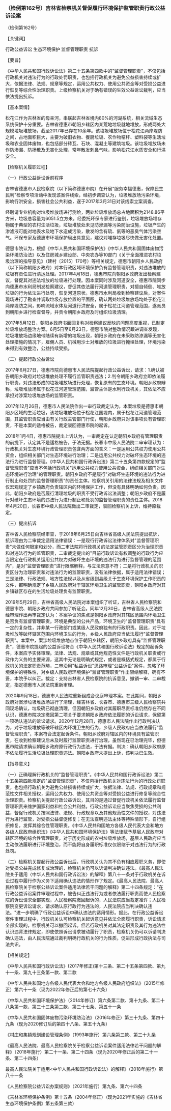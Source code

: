 ### （检例第162号）吉林省检察机关督促履行环境保护监管职责行政公益诉讼案
（检例第162号）

【关键词】

行政公益诉讼 生态环境保护 监督管理职责 抗诉

【要旨】

《中华人民共和国行政诉讼法》第二十五条第四款中的"监督管理职责"，不仅包括行政机关对违法行为的行政处罚职责，也包括行政机关为避免公益损害持续或扩大，依据法律、法规、规章等规定，运用公共权力、使用公共资金等对受损公益进行恢复等综合性治理职责。上级检察机关对于确有错误的生效公益诉讼裁判，应当依法提出抗诉。

【基本案情】

松花江作为吉林省的母亲河，串联起吉林省境内80%的河湖系统，相关流域生态系统保护十分重要。吉林省德惠市朝阳乡辖区内某荒地垃圾就地堆放，形成两处大规模垃圾堆放场，截至2017年已存在10余年。该垃圾堆放场位于松花江两岸堤防之间，占地面积巨大，主要为破旧衣物、餐厨垃圾、农作物秸秆、塑料袋等生活垃圾和农业固体废物，也包括部分砖瓦、石块、混凝土等建筑垃圾。该垃圾堆放场未作防渗漏、防扬散及无害化处理，常年散发刺鼻气味，影响松花江水质安全和行洪安全。

【检察机关履职过程】

（一）行政公益诉讼诉前程序

吉林省德惠市人民检察院（以下简称德惠市院）在开展"服务幸福德惠，保障民生民利"检察专项活动中发现该案件线索，经初步调查认为，垃圾堆放场污染环境，影响行洪安全，损害社会公共利益，遂于2017年3月31日对该线索立案调查。

经聘请专业机构对垃圾堆放场进行测绘，两处垃圾堆放场总占地面积为2148.86平方米，垃圾总容量为6051.5立方米。经委托环保专家进行鉴别，垃圾堆放场堆存物属于典型的农村生活垃圾，垃圾堆放处未见防渗漏等污染防治设施，垃圾产生的渗滤液可能对地表水及地下水造成污染，散发的含有硫、氨等的恶臭气体污染空气。环保专家及德惠市环境保护局出具意见，建议对堆存垃圾尽快做无害化处置。

德惠市院认为，根据《中华人民共和国环境保护法》《中华人民共和国固体废物污染环境防治法》以及住房城乡建设部、中央农办等10部门《关于全面推进农村垃圾治理的指导意见》（建村〔2015〕170号）等相关规定，德惠市朝阳乡人民政府（以下简称朝阳乡政府）对本行政区域环境保护负有监督管理职责，对违法堆放的垃圾有责任进行清运处理。2017年4月18日，德惠市院向朝阳乡政府发出检察建议，督促其对违法堆放的垃圾进行处理。因本案同时涉及河道安全，德惠市院同步向德惠市水利局制发检察建议，督促其依法履行河道管理职责，对擅自倾倒、堆放垃圾的行为依法进行处罚，恢复河道原状。德惠市水利局收到检察建议后，对案件现场进行了勘查并调取垃圾存放位置的平面图，确认两处垃圾堆放场均处于松花江两岸堤防之间，影响流域水体及河道行洪安全，属于松花江河道管理范围，遂派员到朝阳乡进行检查督导，并责令朝阳乡政府及时组织垃圾清理。

2017年5月12日，朝阳乡政府书面回复称对检察建议反映的问题高度重视，已制定垃圾堆放场整治方案。6月5日至6月23日，德惠市院对整改情况跟进调查发现，垃圾堆放场边缘地带陆续有新增的垃圾出现，朝阳乡政府在未采取防渗漏等无害化处理措施的情况下，雇佣人员、机械用沙土对堆放的垃圾进行掩埋处理，环境污染未得到有效整治，公益持续受损。

（二）提起行政公益诉讼

2017年6月27日，德惠市院向德惠市人民法院提起行政公益诉讼，请求：1.确认被告朝阳乡政府对垃圾堆放处理不履行监管职责违法；2.判令朝阳乡政府立即依法履行职责，对违法形成的垃圾堆放场进行处理，恢复原有的生态环境。朝阳乡政府辩称，垃圾堆放场属于松花江河道管理范围，监管主体是水利行政机关，其依法不应承担对涉案垃圾堆放场的监管职责。

2017年12月26日，德惠市人民法院作出一审行政裁定认为，本案垃圾是德惠市朝阳乡区域的生活垃圾，该垃圾堆放场位于松花江国堤内，属于松花江河道管理范围，其监管职责应当由有关行政主管部门行使，朝阳乡政府只对该事项负有管理职责，不是本案的适格被告，裁定驳回德惠市院的起诉。

2018年1月4日，德惠市院提出上诉认为，一审裁定在认定朝阳乡政府有管理职责的前提下，认定其不是适格被告，于法无据。长春市中级人民法院二审审理认为：行政机关对生态环境行政管理职责包含两方面的含义：一是运用公共权力使用公共资金，组织相关部门对生态环境进行治理；二是运用公共权力对破坏生态环境的违法行为进行监督管理。《中华人民共和国行政诉讼法》第二十五条第四款规定的"监督管理职责"应当不包括行政机关"运用公共权力使用公共资金，组织相关部门对生态环境进行治理"的管理职责。朝阳乡政府不是履行"对破坏生态环境的违法行为进行制止和处罚的监督管理职责"的责任主体。检察机关引用的法律法规及相关文件仅宏观规定了乡镇政府负责辖区内的环境保护工作，但没有具体明确如何负责。因此，朝阳乡政府是否履行清理垃圾的职责不受行政诉讼法调整；朝阳乡政府不是履行对破坏生态环境的违法行为进行制止和处罚的监督管理职责的责任主体。2018年4月20日，长春市中级人民法院做出二审裁定，驳回检察机关上诉，维持原裁定。

（三）提出抗诉

吉林省人民检察院经审查，于2018年6月25日向吉林省高级人民法院提出抗诉，抗诉理由为二审裁定适用法律错误：一是现行行政诉讼法律体系对"监督管理职责"未做任何限定和划分，而二审法院将行政机关的法定监管职责区分为治理职责和对违法行为的监管职责，二审裁定提出的"目前行政诉讼有权调整的行政行为应当限定在行政机关运用公共权力对破坏生态环境的违法行为进行监督管理的范围内"，是对"监督管理职责"进行限缩解释，与立法原意不符；二是将行政机关的职责区分为治理职责和对违法行为的监管职责，没有法律依据，属于适用法律错误；三是法律、行政法规、地方性法规以及从省级到县级关于生态环境保护工作职责的文件，都明确规定了乡镇人民政府对于辖区环境卫生的监管职责，朝阳乡政府对其乡镇辖区存在的生活垃圾处理负有监管职责。

2019年5月29日，吉林省高级人民法院对本案组织了听证，吉林省人民检察院和德惠市院、朝阳乡政府共同参加了听证会。同年12月30日，吉林省高级人民法院经审理作出再审裁定认为：本案争议的焦点是朝阳乡政府对其辖区范围内环境卫生是否负有监督管理职责。环境是典型的公共产品，环境卫生的"监督管理职责"具有一定的复杂性，并非某一行政部门或某级人民政府独有的行政职责。因此，对于垃圾堆放等破坏辖区范围内环境卫生的行为，乡级人民政府应当依法履行"监督管理职责"。本案中，案涉垃圾堆放地点位于朝阳乡辖区，朝阳乡政府具有"监督管理职责"，德惠市院提起的公益诉讼符合《中华人民共和国行政诉讼法》规定的起诉条件，本案应予实体审理。法律、法规、规章或其他规范性文件是行政机关职责或行政作为义务的主要来源，这其中无论是明确式规定，或者是概括式规定，都属于行政机关的法定职责范畴，二审沿用"私益诉讼"思路审理"公益诉讼"案件，忽略了环境保护的特殊性，对乡级人民政府环境保护"监督管理职责"作出限缩解释，确有不妥，本院予以纠正。裁定：支持吉林省人民检察院的抗诉意见，撤销一审、二审裁定，指定德惠市人民法院重新审理。

2020年9月18日，德惠市人民法院重新组成合议庭审理本案。在此期间，朝阳乡政府对案涉垃圾堆放场进行了清理，经吉林省、长春市、德惠市三级人民检察院共同现场确认，垃圾确已彻底清理，但因朝阳乡政府对其履职尽责标准仍然存在不同认识，德惠市院决定撤回第二项关于要求朝阳乡政府依法履职的诉讼请求，保留第一项确认违法的诉讼请求。2020年12月28日，德惠市人民法院作出行政判决认为，对于垃圾堆放等破坏辖区内环境卫生的行为，乡级人民政府应当依法履行"监督管理职责"，本案符合法定起诉条件。朝阳乡政府对辖区内的环境具有监管职责，在收到检察建议后未及时履行监管职责进行治理，虽然现在已治理完毕，但德惠市院请求确认朝阳乡政府原行政行为违法，于法有据。判决：确认朝阳乡政府原不依法履行生活垃圾处理职责违法。朝阳乡政府未提出上诉，该判决已生效。

【指导意义】

（一）正确理解行政机关的"监督管理职责"。《中华人民共和国行政诉讼法》第二十五条第四款规定的"监督管理职责"，不仅包括行政机关对违法行为的行政处罚职责，也包括行政机关为避免公益损害持续或扩大，依据法律、法规、行政规章和规范性文件相关授权，运用公共权力、使用公共资金等对受损公益进行修复等综合性治理职责。检察机关提起行政公益诉讼，其目的是通过督促行政机关依法履行监督管理职责来维护国家利益和社会公共利益。行政公益诉讼应当聚焦受损的公共利益，督促行政机关按照法律、法规、行政规章以及其他规范性文件的授权，对违法行为进行监管，对受损公益督促修复；在无法查明违法主体等特殊情形下，自行组织修复，发挥其综合性管理职责。《中华人民共和国地方各级人民代表大会和地方各级人民政府组织法》《中华人民共和国环境保护法》等法律赋予基层人民政府对辖区环境的综合性管理职责，对于历史形成的农村垃圾堆放场，基层人民政府应当主动依法履职进行环境整治，而不能将自身履职标准仅仅限缩于对违法行为的行政处罚。

（二）检察机关提起行政公益诉讼后，行政机关认为其不负有相应履职义务，即使对受损公益完成修复或治理的，检察机关仍可以诉请判决确认违法。《最高人民法院关于适用〈中华人民共和国行政诉讼法〉的解释》第八十一条对于行政机关在诉讼过程中履行作为义务下适用确认违法的情形作了规定。《最高人民法院、最高人民检察院关于检察公益诉讼案件适用法律若干问题的解释》第二十四条规定："在行政公益诉讼案件审理过程中，被告纠正违法行为或者依法履行职责而使人民检察院的诉讼请求全部实现，人民检察院撤回起诉的，人民法院应当裁定准许；人民检察院变更诉讼请求，请求确认原行政行为违法的，人民法院应当判决确认违法。"进一步明确了行政公益诉讼中确认违法的适用情形。据此，在行政公益诉讼案件审理过程中，行政机关认可检察机关起诉意见并依法全面履行职责，诉讼请求全部实现的，检察机关可以撤回起诉。但若行政机关对其法定职责及其行为违法性认识违背法律规定，即使依照诉讼请求被动履行了职责，检察机关仍可以诉请判决确认违法，由人民法院通过裁判明确行政机关的行为性质，促进形成行政执法与司法共识。

【相关规定】

《中华人民共和国行政诉讼法》(2017年修正)第十三条、第二十五条第四款、第九十一条、第九十三条第一款、第二款

《中华人民共和国地方各级人民代表大会和地方各级人民政府组织法》（2015年修正）第六十一条（现为2022年修正后的第七十六条）

《中华人民共和国环境保护法》（2014年修订）第六条第二款、第十九条、第二十八条第一款、第三十三条第二款、第三十七条、第五十一条

《中华人民共和国固体废物污染环境防治法》（2016年修正）第三十九条、第四十九条（现为2020修订后的第四十八条、第五十九条）

《村庄和集镇规划建设管理条例》（1993年施行）第六条第三款、第三十九条

《最高人民法院、最高人民检察院关于检察公益诉讼案件适用法律若干问题的解释》（2018年施行）第二十一条、第二十四条（现为2020年修正后的第二十一条、第二十四条）

最高人民法院关于适用\<中华人民共和国行政诉讼法〉的解释》（2018年施行）第八十一条

《人民检察院公益诉讼办案规则》（2021年施行）第九条、第六十四条

《吉林省环境保护条例》第十五条（2004年修正）（现为2021年实施的《吉林省生态环境保护条例》第五条第三款）
